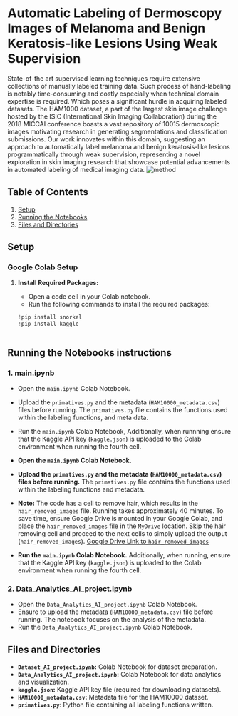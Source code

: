

# Automatic Labeling of Dermoscopy Images of Melanoma and Benign Keratosis-like Lesions Using Weak Supervision

State-of-the art supervised learning techniques require extensive collections of manually labeled training data. Such process of hand-labeling is notably time-consuming and costly especially when technical domain expertise is required. Which poses a significant hurdle in acquiring labeled datasets. The HAM1000 dataset, a part of the largest skin image challenge hosted by the ISIC (International Skin Imaging Collaboration) during the 2018 MICCAI conference boasts a vast repository of 10015 dermoscopic images motivating research in generating segmentations and classification submissions. Our work innovates within this domain, suggesting an approach to automatically label melanoma and benign keratosis-like lesions programmatically  through weak supervision, representing a novel exploration in skin imaging research that showcase potential advancements in automated labeling of medical imaging data.
![method ](https://github.com/fawaghy-alhashmi/WeakSupervision/assets/142748320/b2d9aec3-1db5-4462-982f-b237e91e3c41)

## Table of Contents

1. [Setup](#setup)
2. [Running the Notebooks](#running-the-notebooks)
3. [Files and Directories](#files-and-directories)


## Setup

### Google Colab Setup

1. **Install Required Packages:**
   - Open a code cell in your Colab notebook.
   - Run the following commands to install the required packages:

   ```python
   !pip install snorkel
   !pip install kaggle



## Running the Notebooks instructions

### 1. main.ipynb

- Open  the `main.ipynb` Colab Notebook.
- Upload the `primatives.py` and the metadata (`HAM10000_metadata.csv`) files before running. The `primatives.py` file contains  the functions used within the labeling functions, and meta data.
- Run the `main.ipynb` Colab Notebook, Additionally, when runnning ensure that the Kaggle API key (`kaggle.json`) is uploaded to the Colab environment when running the fourth cell.

- **Open the `main.ipynb` Colab Notebook.**
- **Upload the `primatives.py` and the metadata (`HAM10000_metadata.csv`) files before running.** The `primatives.py` file contains the functions used within the labeling functions and metadata.
-  **Note:** The code has a cell to remove hair, which results in the `hair_removed_images` file. Running takes approximately 40 minutes. To save time, ensure Google Drive is mounted in your Google Colab, and place the `hair_removed_images` file in the `MyDrive` location. Skip the hair removing cell and proceed to the next cells to simply upload the output (`hair_removed_images`).
    [Google Drive Link to `hair_removed_images`](https://drive.google.com/drive/folders/154dFq4eGbzy_vv-lMZ_OB2CQ4K5ErIw-?usp=sharing)
- **Run the `main.ipynb` Colab Notebook.** Additionally, when running, ensure that the Kaggle API key (`kaggle.json`) is uploaded to the Colab environment when running the fourth cell.

   



### 2. Data_Analytics_AI_project.ipynb

- Open  the `Data_Analytics_AI_project.ipynb` Colab Notebook.
- Ensure to upload the metadata (`HAM10000_metadata.csv`) file before running. The notebook focuses on the analysis of the metadata.
- Run the `Data_Analytics_AI_project.ipynb` Colab Notebook.

## Files and Directories

- **`Dataset_AI_project.ipynb`:** Colab Notebook for dataset preparation.
- **`Data_Analytics_AI_project.ipynb`:** Colab Notebook for data analytics and visualization.
- **`kaggle.json`:** Kaggle API key file (required for downloading datasets).
- **`HAM10000_metadata.csv`:** Metadata file for the HAM10000 dataset.
- **`primatives.py`**: Python file containing all labeling functions written. 




